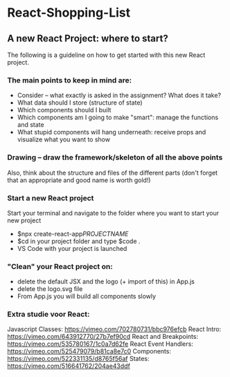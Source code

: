 # React-Shopping-List

## A new React Project: where to start?
The following is a guideline on how to get started with this new React project. 

### The main points to keep in mind are:
- Consider – what exactly is asked in the assignment? What does it take?
- What data should I store (structure of state)
- Which components should I built
- Which components am I going to make "smart": manage the functions and state
- What stupid components will hang underneath: receive props and visualize what you want to show

### Drawing – draw the framework/skeleton of all the above points
Also, think about the structure and files of the different parts (don't forget that an appropriate and good name is worth gold!)

### Start a new React project
Start your terminal and navigate to the folder where you want to start your new project

- $npx create-react-app*PROJECTNAME*
- $cd in your project folder and type $code .
- VS Code with your project is launched

### "Clean" your React project on:
- delete the default JSX and the logo (+ import of this) in App.js
- delete the logo.svg file
- From App.js you will build all components slowly


### Extra studie voor React:
Javascript Classes: https://vimeo.com/702780731/bbc976efcb
React Intro: https://vimeo.com/643912770/27b7ef90cd
React and Breakpoints: https://vimeo.com/535780167/1c0a7d62fe
React Event Handlers: https://vimeo.com/525479079/b81ca8e7c0
Components: https://vimeo.com/522331135/d8765f56af
States: https://vimeo.com/516641762/204ae43ddf
